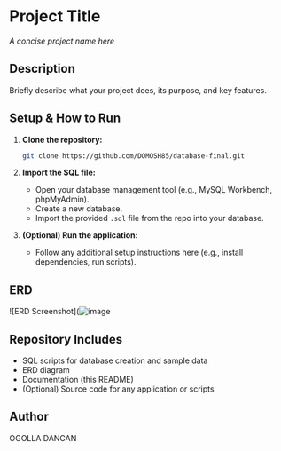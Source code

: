 # Project Title

_A concise project name here_

## Description

Briefly describe what your project does, its purpose, and key features.

## Setup & How to Run

1. **Clone the repository:**
    ```bash
    git clone https://github.com/DOMOSH85/database-final.git
    ```
2. **Import the SQL file:**
    - Open your database management tool (e.g., MySQL Workbench, phpMyAdmin).
    - Create a new database.
    - Import the provided `.sql` file from the repo into your database.

3. **(Optional) Run the application:**
    - Follow any additional setup instructions here (e.g., install dependencies, run scripts).

## ERD

![ERD Screenshot](![image](https://github.com/user-attachments/assets/a012efed-90d6-45f4-984d-2dce7f8180e7)


## Repository Includes

- SQL scripts for database creation and sample data
- ERD diagram
- Documentation (this README)
- (Optional) Source code for any application or scripts


## Author 
OGOLLA DANCAN
